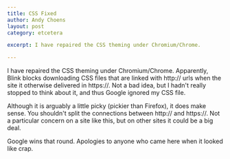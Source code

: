 ```yaml
---
title: CSS Fixed
author: Andy Choens
layout: post
category: etcetera

excerpt: I have repaired the CSS theming under Chromium/Chrome.

---
```


I have repaired the CSS theming under Chromium/Chrome. Apparently,
Blink blocks downloading CSS files that are linked with http:// urls
when the site it otherwise delivered in https://. Not a bad idea, but
I hadn't really stopped to think about it, and thus Google ignored my
CSS file.

Although it is arguably a little picky (pickier than Firefox), it does
make sense. You shouldn't split the connections between http:// and
https://. Not a particular concern on a site like this, but on other
sites it could be a big deal.

Google wins that round. Apologies to anyone who came here when it
looked like crap.
